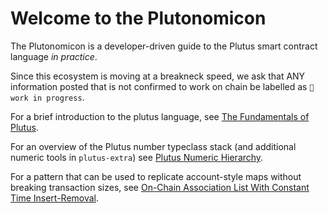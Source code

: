 # Welcome to the Plutonomicon


The Plutonomicon is a developer-driven guide to the Plutus smart contract language _in practice_.

Since this ecosystem is moving at a breakneck speed, we ask that ANY information posted that is not confirmed to work on chain be labelled as `🔧 work in progress`.


For a brief introduction to the plutus language, see [The Fundamentals of Plutus](fundamentals.md).

For an overview of the Plutus number typeclass stack (and additional numeric tools in `plutus-extra`) see [Plutus Numeric Hierarchy](numeric.md).

For a pattern that can be used to replicate account-style maps without breaking transaction sizes, see [On-Chain Association List With Constant Time Insert-Removal](assoc.md).
